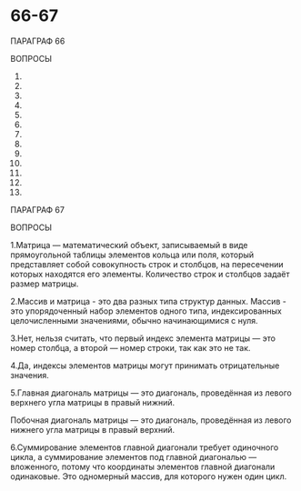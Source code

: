 # 66-67

ПАРАГРАФ 66 

ВОПРОСЫ

1.

2.

3.

4.

5.

6.

7.

8.

9.

10.

11.

12.

13.



ПАРАГРАФ 67


ВОПРОСЫ

1.Матрица — математический объект, записываемый в виде прямоугольной таблицы элементов кольца или поля, который представляет собой совокупность строк и столбцов, на пересечении которых находятся его элементы. Количество строк и столбцов задаёт размер матрицы.

2.Массив и матрица - это два разных типа структур данных. Массив - это упорядоченный набор элементов одного типа, индексированных целочисленными значениями, обычно начинающимися с нуля.

3.Нет, нельзя считать, что первый индекс элемента матрицы — это номер столбца, а второй — номер строки, так как это не так.

4.Да, индексы элементов матрицы могут принимать отрицательные значения.

5.Главная диагональ матрицы — это диагональ, проведённая из левого верхнего угла матрицы в правый нижний.

Побочная диагональ матрицы — это диагональ, проведённая из левого нижнего угла матрицы в правый верхний.

6.Суммирование элементов главной диагонали требует одиночного цикла, а суммирование элементов под главной диагональю — вложенного, потому что координаты элементов главной диагонали одинаковые. Это одномерный массив, для которого нужен один цикл. 
